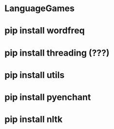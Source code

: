 # LanguageGames
# pip install wordfreq
# pip install threading (???)
# pip install utils 
# pip install pyenchant
# pip install nltk
